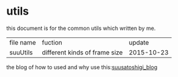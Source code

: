 # utils
this document is for the common utils which written by me.



<table class="table table-bordered table-striped table-condensed">
<tr>
<td>file name</td>
<td>fuction</td>
<td>update</td>
</tr>
<tr>
<td>suuUtils</td>
<td>different kinds of frame size</td>
<td>2015-10-23</td>
</tr>
<tr>
</table>

the blog of how to used and why use this:[suusatoshigi_blog](http://blog.csdn.net/suusatoshigi/article/details/45695331)
